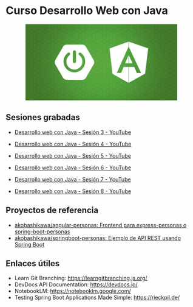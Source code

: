 # Curso Desarrollo Web con Java

<p align="center">
  <img src="./img/webdev-logo.png" width="400"/>
</p>


## Sesiones grabadas

- [Desarrollo web con Java - Sesión 3 - YouTube](https://youtu.be/kxKb09WOjc0)

- [Desarrollo web con Java - Sesión 4 - YouTube](https://youtu.be/9sxKqlLb3zM)

- [Desarrollo web con Java - Sesión 5 - YouTube](https://youtu.be/ucnhauGTZ34)

- [Desarrollo web con Java - Sesión 6 - YouTube](https://youtu.be/NHS7zcTGoFU)

- [Desarrollo web con Java - Sesión 7 - YouTube](https://youtu.be/5ekkmQC0uoo)

- [Desarrollo web con Java - Sesión 8 - YouTube](https://youtu.be/U4mFIu2F5kc)


## Proyectos de referencia

- [akobashikawa/angular-personas: Frontend para express-personas o spring-boot-personas](https://github.com/akobashikawa/angular-personas)
- [akobashikawa/springboot-personas: Ejemplo de API REST usando Spring Boot](https://github.com/akobashikawa/springboot-personas)


## Enlaces útiles

- Learn Git Branching: https://learngitbranching.js.org/
- DevDocs API Documentation: https://devdocs.io/
- NotebookLM: https://notebooklm.google.com/
- Testing Spring Boot Applications Made Simple: https://rieckpil.de/

